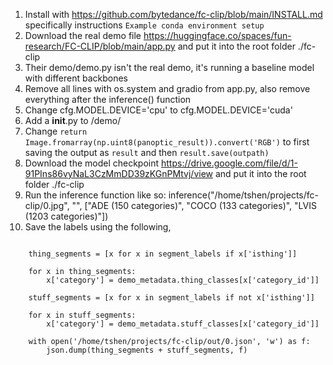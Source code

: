 1. Install with https://github.com/bytedance/fc-clip/blob/main/INSTALL.md specifically instructions `Example conda environment setup`
2. Download the real demo file https://huggingface.co/spaces/fun-research/FC-CLIP/blob/main/app.py and put it into the root folder ./fc-clip
3. Their demo/demo.py isn't the real demo, it's running a baseline model with different backbones
4. Remove all lines with os.system and gradio from app.py, also remove everything after the inference() function
5. Change cfg.MODEL.DEVICE='cpu' to cfg.MODEL.DEVICE='cuda'
6. Add a __init__.py to /demo/
7. Change `return Image.fromarray(np.uint8(panoptic_result)).convert('RGB')` to first saving the output as `result` and then `result.save(outpath)`
8. Download the model checkpoint https://drive.google.com/file/d/1-91PIns86vyNaL3CzMmDD39zKGnPMtvj/view and put it into the root folder ./fc-clip
9. Run the inference function like so: inference("/home/tshen/projects/fc-clip/0.jpg", "", ["ADE (150 categories)", "COCO (133 categories)", "LVIS (1203 categories)"])
10. Save the labels using the following,

```    segment_labels = outputs["panoptic_seg"][1]

    thing_segments = [x for x in segment_labels if x['isthing']]

    for x in thing_segments:
        x['category'] = demo_metadata.thing_classes[x['category_id']]

    stuff_segments = [x for x in segment_labels if not x['isthing']]

    for x in stuff_segments:
        x['category'] = demo_metadata.stuff_classes[x['category_id']]

    with open('/home/tshen/projects/fc-clip/out/0.json', 'w') as f:
        json.dump(thing_segments + stuff_segments, f)
```
